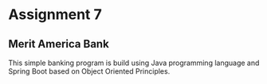 # Assignment 7
## Merit America Bank

This simple banking program is build using Java programming language and Spring Boot based on Object Oriented Principles.
